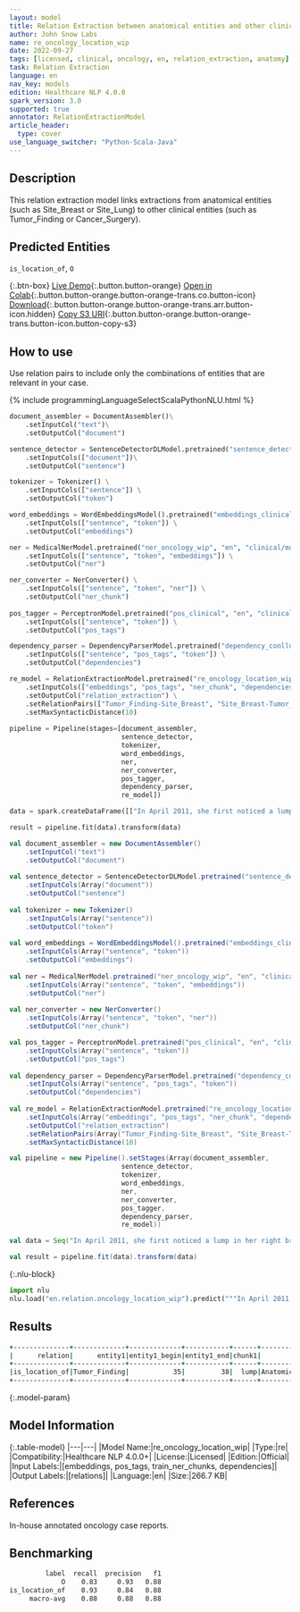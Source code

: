 ```yaml
---
layout: model
title: Relation Extraction between anatomical entities and other clinical entities
author: John Snow Labs
name: re_oncology_location_wip
date: 2022-09-27
tags: [licensed, clinical, oncology, en, relation_extraction, anatomy]
task: Relation Extraction
language: en
nav_key: models
edition: Healthcare NLP 4.0.0
spark_version: 3.0
supported: true
annotator: RelationExtractionModel
article_header:
  type: cover
use_language_switcher: "Python-Scala-Java"
---
```


## Description

This relation extraction model links extractions from anatomical entities (such as Site_Breast or Site_Lung) to other clinical entities (such as Tumor_Finding or Cancer_Surgery).

## Predicted Entities

`is_location_of`, `O`

{:.btn-box}
[Live Demo](https://demo.johnsnowlabs.com/healthcare/RE_ONCOLOGY/){:.button.button-orange}
[Open in Colab](https://colab.research.google.com/github/JohnSnowLabs/spark-nlp-workshop/blob/master/tutorials/Certification_Trainings/Healthcare/27.Oncology_Model.ipynb){:.button.button-orange.button-orange-trans.co.button-icon}
[Download](https://s3.amazonaws.com/auxdata.johnsnowlabs.com/clinical/models/re_oncology_location_wip_en_4.0.0_3.0_1664301554732.zip){:.button.button-orange.button-orange-trans.arr.button-icon.hidden}
[Copy S3 URI](s3://auxdata.johnsnowlabs.com/clinical/models/re_oncology_location_wip_en_4.0.0_3.0_1664301554732.zip){:.button.button-orange.button-orange-trans.button-icon.button-copy-s3}

## How to use

Use relation pairs to include only the combinations of entities that are relevant in your case.

<div class="tabs-box" markdown="1">
{% include programmingLanguageSelectScalaPythonNLU.html %}

```python
document_assembler = DocumentAssembler()\
    .setInputCol("text")\
    .setOutputCol("document")

sentence_detector = SentenceDetectorDLModel.pretrained("sentence_detector_dl_healthcare","en","clinical/models")\
    .setInputCols(["document"])\
    .setOutputCol("sentence")

tokenizer = Tokenizer() \
    .setInputCols(["sentence"]) \
    .setOutputCol("token")

word_embeddings = WordEmbeddingsModel().pretrained("embeddings_clinical", "en", "clinical/models")\
    .setInputCols(["sentence", "token"]) \
    .setOutputCol("embeddings")                

ner = MedicalNerModel.pretrained("ner_oncology_wip", "en", "clinical/models") \
    .setInputCols(["sentence", "token", "embeddings"]) \
    .setOutputCol("ner")

ner_converter = NerConverter() \
    .setInputCols(["sentence", "token", "ner"]) \
    .setOutputCol("ner_chunk")
        
pos_tagger = PerceptronModel.pretrained("pos_clinical", "en", "clinical/models") \
    .setInputCols(["sentence", "token"]) \
    .setOutputCol("pos_tags")

dependency_parser = DependencyParserModel.pretrained("dependency_conllu", "en") \
    .setInputCols(["sentence", "pos_tags", "token"]) \
    .setOutputCol("dependencies")

re_model = RelationExtractionModel.pretrained("re_oncology_location_wip", "en", "clinical/models") \
    .setInputCols(["embeddings", "pos_tags", "ner_chunk", "dependencies"]) \
    .setOutputCol("relation_extraction") \
    .setRelationPairs(["Tumor_Finding-Site_Breast", "Site_Breast-Tumor_Finding","Tumor_Finding-Anatomical_Site", "Anatomical_Site-Tumor_Finding"]) \
    .setMaxSyntacticDistance(10)
        
pipeline = Pipeline(stages=[document_assembler,
                            sentence_detector,
                            tokenizer,
                            word_embeddings,
                            ner,
                            ner_converter,
                            pos_tagger,
                            dependency_parser,
                            re_model])

data = spark.createDataFrame([["In April 2011, she first noticed a lump in her right breast."]]).toDF("text")

result = pipeline.fit(data).transform(data)
```
```scala
val document_assembler = new DocumentAssembler()
    .setInputCol("text")
    .setOutputCol("document")
    
val sentence_detector = SentenceDetectorDLModel.pretrained("sentence_detector_dl_healthcare","en","clinical/models")
    .setInputCols(Array("document"))
    .setOutputCol("sentence")
    
val tokenizer = new Tokenizer()
    .setInputCols(Array("sentence"))
    .setOutputCol("token")
    
val word_embeddings = WordEmbeddingsModel().pretrained("embeddings_clinical", "en", "clinical/models")
    .setInputCols(Array("sentence", "token"))
    .setOutputCol("embeddings")                
    
val ner = MedicalNerModel.pretrained("ner_oncology_wip", "en", "clinical/models")
    .setInputCols(Array("sentence", "token", "embeddings"))
    .setOutputCol("ner")
    
val ner_converter = new NerConverter()
    .setInputCols(Array("sentence", "token", "ner"))
    .setOutputCol("ner_chunk")

val pos_tagger = PerceptronModel.pretrained("pos_clinical", "en", "clinical/models")
    .setInputCols(Array("sentence", "token"))
    .setOutputCol("pos_tags")
    
val dependency_parser = DependencyParserModel.pretrained("dependency_conllu", "en")
    .setInputCols(Array("sentence", "pos_tags", "token"))
    .setOutputCol("dependencies")
    
val re_model = RelationExtractionModel.pretrained("re_oncology_location_wip", "en", "clinical/models")
    .setInputCols(Array("embeddings", "pos_tags", "ner_chunk", "dependencies"))
    .setOutputCol("relation_extraction")
    .setRelationPairs(Array("Tumor_Finding-Site_Breast", "Site_Breast-Tumor_Finding","Tumor_Finding-Anatomical_Site", "Anatomical_Site-Tumor_Finding"))
    .setMaxSyntacticDistance(10)

val pipeline = new Pipeline().setStages(Array(document_assembler,
                            sentence_detector,
                            tokenizer,
                            word_embeddings,
                            ner,
                            ner_converter,
                            pos_tagger,
                            dependency_parser,
                            re_model))

val data = Seq("In April 2011, she first noticed a lump in her right breast.").toDS.toDF("text")

val result = pipeline.fit(data).transform(data)
```


{:.nlu-block}
```python
import nlu
nlu.load("en.relation.oncology_location_wip").predict("""In April 2011, she first noticed a lump in her right breast.""")
```

</div>

## Results

```bash
+--------------+-------------+-------------+-----------+------+---------------+-------------+-----------+------+----------+
|      relation|      entity1|entity1_begin|entity1_end|chunk1|        entity2|entity2_begin|entity2_end|chunk2|confidence|
+--------------+-------------+-------------+-----------+------+---------------+-------------+-----------+------+----------+
|is_location_of|Tumor_Finding|           35|         38|  lump|Anatomical_Site|           53|         58|breast|0.81353307|
+--------------+-------------+-------------+-----------+------+---------------+-------------+-----------+------+----------+
```

{:.model-param}
## Model Information

{:.table-model}
|---|---|
|Model Name:|re_oncology_location_wip|
|Type:|re|
|Compatibility:|Healthcare NLP 4.0.0+|
|License:|Licensed|
|Edition:|Official|
|Input Labels:|[embeddings, pos_tags, train_ner_chunks, dependencies]|
|Output Labels:|[relations]|
|Language:|en|
|Size:|266.7 KB|

## References

In-house annotated oncology case reports.

## Benchmarking

```bash
         label  recall  precision   f1
             O    0.83     0.93   0.88
is_location_of    0.93     0.84   0.88
     macro-avg    0.88     0.88   0.88
```
